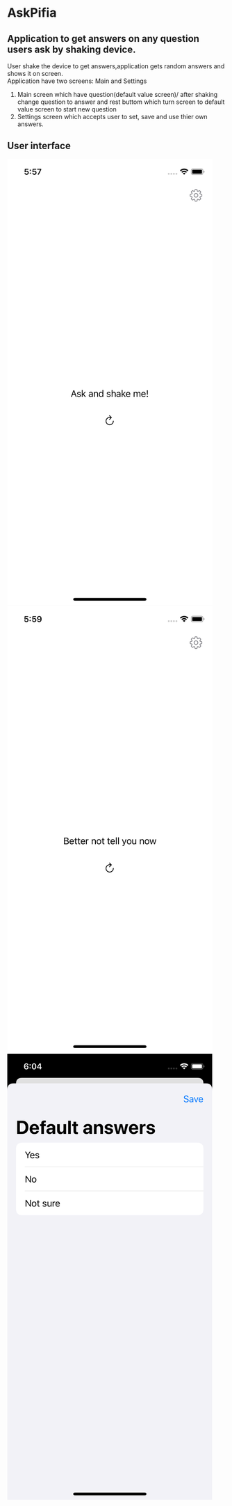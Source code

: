 #  AskPifia

## Application to get answers on any question users ask by shaking device.

 User shake the device to get answers,application gets random answers and shows it on screen.  
 Application have two screens: Main and Settings 
1.  Main screen which have question(default value screen)/ after shaking change question to answer and rest buttom which turn screen to default value  screen to start new question
2. Settings screen which accepts user to set, save and use thier own answers. 

## User interface

![Main Screen](docs/MainScreen1.png "Main Screen") ![Main Screen2](docs/MainScreen2.png "Main Screen with answer") ![Setting Screen](docs/SettingScreen.png "Setting Screen")

